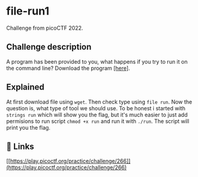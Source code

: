 
# file-run1

Challenge from picoCTF 2022.



## Challenge description

A program has been provided to you, what happens if you try to run it on the command line?
Download the program [[here]](https://artifacts.picoctf.net/c/395/message.txt).

## Explained

At first download file using ```wget```. Then check type using ```file run```. Now the question is, what type of tool we should use. To be honest i started with ```strings run``` which will show you the flag, but it's much easier to just add permisions to run script ```chmod +x run``` and run it with ```./run```. The script will print you the flag.

## 🔗 Links
[[https://play.picoctf.org/practice/challenge/266]](https://play.picoctf.org/practice/challenge/266)

